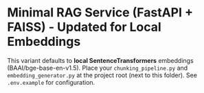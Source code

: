 # Minimal RAG Service (FastAPI + FAISS) - Updated for Local Embeddings

This variant defaults to **local SentenceTransformers** embeddings (BAAI/bge-base-en-v1.5).
Place your `chunking_pipeline.py` and `embedding_generator.py` at the project root (next to this folder).
See `.env.example` for configuration.
